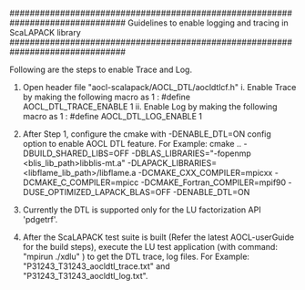 ###############################################################################
Guidelines to enable logging and tracing in ScaLAPACK library
###############################################################################

Following are the steps to enable Trace and Log.

1.  Open header file "aocl-scalapack/AOCL_DTL/aocldtlcf.h"
      i.  Enable Trace by making the following macro as 1 :
            #define AOCL_DTL_TRACE_ENABLE       1
      ii.  Enable Log by making the following macro as 1 :
            #define AOCL_DTL_LOG_ENABLE         1

2.  After Step 1, configure the cmake with -DENABLE_DTL=ON config option to enable AOCL DTL feature.
    For Example: cmake .. -DBUILD_SHARED_LIBS=OFF -DBLAS_LIBRARIES="-fopenmp <blis_lib_path>libblis-mt.a" -DLAPACK_LIBRARIES=<libflame_lib_path>/libflame.a  -DCMAKE_CXX_COMPILER=mpicxx -DCMAKE_C_COMPILER=mpicc -DCMAKE_Fortran_COMPILER=mpif90  -DUSE_OPTIMIZED_LAPACK_BLAS=OFF -DENABLE_DTL=ON

3.  Currently the DTL is supported only for the LU factorization API 'pdgetrf'.

4.  After the ScaLAPACK test suite is built (Refer the latest AOCL-userGuide for the build steps), execute the LU test application (with command: "mpirun ./xdlu" ) to get the DTL trace, log files.
    For Example: "P31243_T31243_aocldtl_trace.txt" and "P31243_T31243_aocldtl_log.txt".

